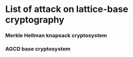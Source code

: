 # List of attack on lattice-base cryptography
### Merkle Hellman knapsack cryptosystem
### AGCD base cryptosystem